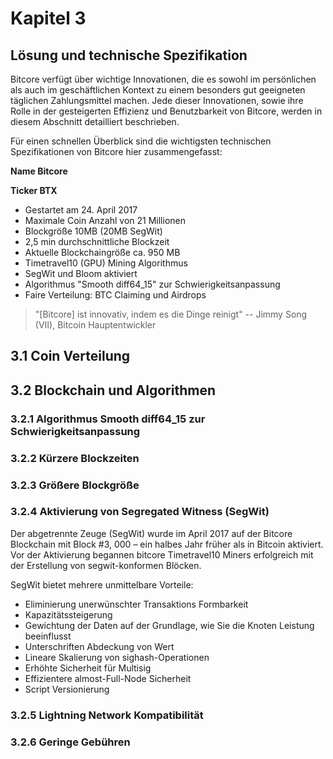 # Kapitel 3

## Lösung und technische Spezifikation

Bitcore verfügt über wichtige Innovationen, die es sowohl im persönlichen als auch im geschäftlichen Kontext zu einem besonders gut geeigneten täglichen Zahlungsmittel machen. 
Jede dieser Innovationen, sowie ihre Rolle in der gesteigerten Effizienz und Benutzbarkeit von Bitcore, werden in diesem Abschnitt detailliert beschrieben.

Für einen schnellen Überblick sind die wichtigsten technischen Spezifikationen von Bitcore hier zusammengefasst:

**Name Bitcore**

**Ticker BTX**

* Gestartet am 24. April 2017
* Maximale Coin Anzahl von 21 Millionen
* Blockgröße 10MB (20MB SegWit)
* 2,5 min durchschnittliche Blockzeit
* Aktuelle Blockchaingröße ca. 950 MB
* Timetravel10 (GPU) Mining Algorithmus
* SegWit und Bloom aktiviert
* Algorithmus "Smooth diff64_15" zur Schwierigkeitsanpassung
* Faire Verteilung: BTC Claiming und Airdrops

> "[Bitcore] ist innovativ, indem es die Dinge reinigt" -- Jimmy Song (VII), Bitcoin Hauptentwickler

## 3.1 Coin Verteilung


## 3.2 Blockchain und Algorithmen


### 3.2.1 Algorithmus Smooth diff64_15 zur Schwierigkeitsanpassung


### 3.2.2 Kürzere Blockzeiten


### 3.2.3 Größere Blockgröße


### 3.2.4 Aktivierung von Segregated Witness (SegWit)
Der abgetrennte Zeuge (SegWit) wurde im April 2017 auf der Bitcore Blockchain mit Block #3, 000 – ein halbes Jahr früher als in Bitcoin aktiviert. Vor der Aktivierung begannen bitcore Timetravel10 Miners erfolgreich mit der Erstellung von segwit-konformen Blöcken.

SegWit bietet mehrere unmittelbare Vorteile:

* Eliminierung unerwünschter Transaktions Formbarkeit
* Kapazitätssteigerung
* Gewichtung der Daten auf der Grundlage, wie Sie die Knoten Leistung beeinflusst
* Unterschriften Abdeckung von Wert
* Lineare Skalierung von sighash-Operationen
* Erhöhte Sicherheit für Multisig
* Effizientere almost-Full-Node Sicherheit
* Script Versionierung

### 3.2.5 Lightning Network Kompatibilität


### 3.2.6 Geringe Gebühren


